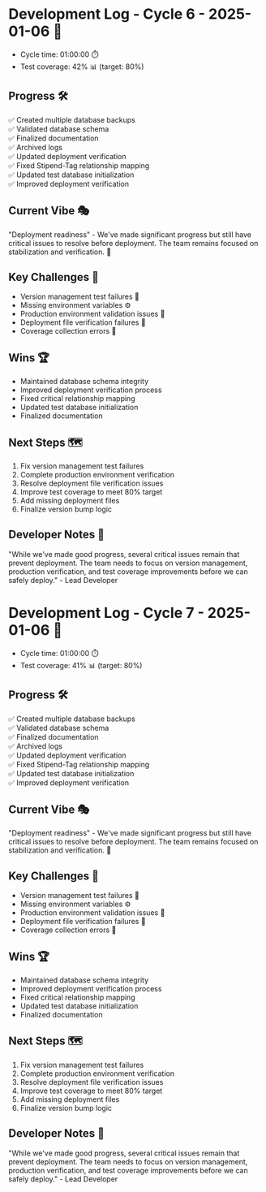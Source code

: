 # Development Log - Cycle 6 - 2025-01-06 🚀
- Cycle time: 01:00:00 ⏱️
- Test coverage: 42% 📊 (target: 80%)

## Progress 🛠️
✅ Created multiple database backups  
✅ Validated database schema  
✅ Finalized documentation  
✅ Archived logs  
✅ Updated deployment verification  
✅ Fixed Stipend-Tag relationship mapping  
✅ Updated test database initialization  
✅ Improved deployment verification  

## Current Vibe 🎭
"Deployment readiness" - We've made significant progress but still have critical issues to resolve before deployment. The team remains focused on stabilization and verification. 💪

## Key Challenges 🚧
- Version management test failures 🐛
- Missing environment variables ⚙️
- Production environment validation issues 🚨
- Deployment file verification failures 🚨
- Coverage collection errors 🔄

## Wins 🏆
- Maintained database schema integrity  
- Improved deployment verification process  
- Fixed critical relationship mapping  
- Updated test database initialization  
- Finalized documentation  

## Next Steps 🗺️
1. Fix version management test failures  
2. Complete production environment verification  
3. Resolve deployment file verification issues  
4. Improve test coverage to meet 80% target  
5. Add missing deployment files  
6. Finalize version bump logic  

## Developer Notes 📝
"While we've made good progress, several critical issues remain that prevent deployment. The team needs to focus on version management, production verification, and test coverage improvements before we can safely deploy." - Lead Developer
# Development Log - Cycle 7 - 2025-01-06 🚀
- Cycle time: 01:00:00 ⏱️
- Test coverage: 41% 📊 (target: 80%)

## Progress 🛠️
✅ Created multiple database backups  
✅ Validated database schema  
✅ Finalized documentation  
✅ Archived logs  
✅ Updated deployment verification  
✅ Fixed Stipend-Tag relationship mapping  
✅ Updated test database initialization  
✅ Improved deployment verification  

## Current Vibe 🎭
"Deployment readiness" - We've made significant progress but still have critical issues to resolve before deployment. The team remains focused on stabilization and verification. 💪

## Key Challenges 🚧
- Version management test failures 🐛
- Missing environment variables ⚙️
- Production environment validation issues 🚨
- Deployment file verification failures 🚨
- Coverage collection errors 🔄

## Wins 🏆
- Maintained database schema integrity  
- Improved deployment verification process  
- Fixed critical relationship mapping  
- Updated test database initialization  
- Finalized documentation  

## Next Steps 🗺️
1. Fix version management test failures  
2. Complete production environment verification  
3. Resolve deployment file verification issues  
4. Improve test coverage to meet 80% target  
5. Add missing deployment files  
6. Finalize version bump logic  

## Developer Notes 📝
"While we've made good progress, several critical issues remain that prevent deployment. The team needs to focus on version management, production verification, and test coverage improvements before we can safely deploy." - Lead Developer
